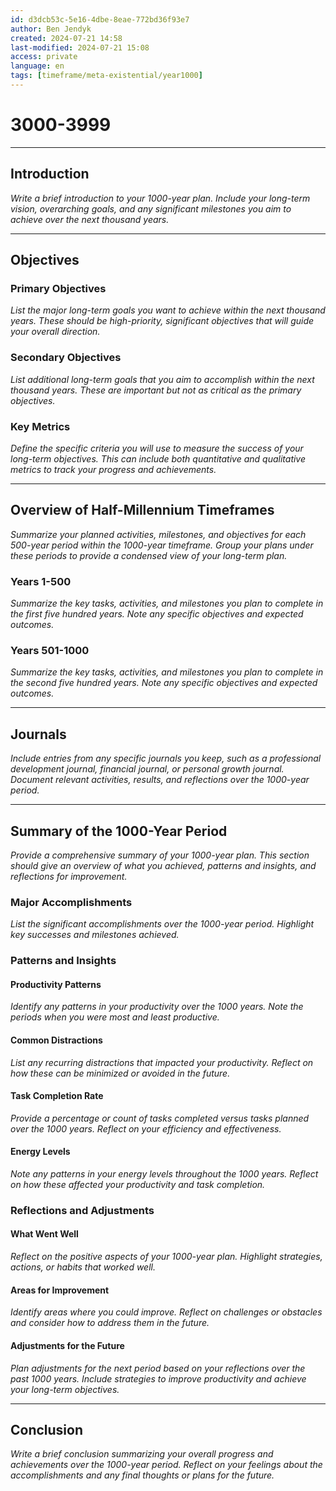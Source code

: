 ```yaml
---
id: d3dcb53c-5e16-4dbe-8eae-772bd36f93e7
author: Ben Jendyk
created: 2024-07-21 14:58
last-modified: 2024-07-21 15:08
access: private
language: en
tags: [timeframe/meta-existential/year1000]
---
```


# 3000-3999

---

## Introduction

*Write a brief introduction to your 1000-year plan. Include your long-term vision, overarching goals, and any significant milestones you aim to achieve over the next thousand years.*

---

## Objectives

### Primary Objectives

*List the major long-term goals you want to achieve within the next thousand years. These should be high-priority, significant objectives that will guide your overall direction.*

### Secondary Objectives

*List additional long-term goals that you aim to accomplish within the next thousand years. These are important but not as critical as the primary objectives.*

### Key Metrics

*Define the specific criteria you will use to measure the success of your long-term objectives. This can include both quantitative and qualitative metrics to track your progress and achievements.*

---

## Overview of Half-Millennium Timeframes

*Summarize your planned activities, milestones, and objectives for each 500-year period within the 1000-year timeframe. Group your plans under these periods to provide a condensed view of your long-term plan.*

### Years 1-500

*Summarize the key tasks, activities, and milestones you plan to complete in the first five hundred years. Note any specific objectives and expected outcomes.*

### Years 501-1000

*Summarize the key tasks, activities, and milestones you plan to complete in the second five hundred years. Note any specific objectives and expected outcomes.*

---

## Journals

*Include entries from any specific journals you keep, such as a professional development journal, financial journal, or personal growth journal. Document relevant activities, results, and reflections over the 1000-year period.*

---

## Summary of the 1000-Year Period

*Provide a comprehensive summary of your 1000-year plan. This section should give an overview of what you achieved, patterns and insights, and reflections for improvement.*

### Major Accomplishments

*List the significant accomplishments over the 1000-year period. Highlight key successes and milestones achieved.*

### Patterns and Insights

#### Productivity Patterns

*Identify any patterns in your productivity over the 1000 years. Note the periods when you were most and least productive.*

#### Common Distractions

*List any recurring distractions that impacted your productivity. Reflect on how these can be minimized or avoided in the future.*

#### Task Completion Rate

*Provide a percentage or count of tasks completed versus tasks planned over the 1000 years. Reflect on your efficiency and effectiveness.*

#### Energy Levels

*Note any patterns in your energy levels throughout the 1000 years. Reflect on how these affected your productivity and task completion.*

### Reflections and Adjustments

#### What Went Well

*Reflect on the positive aspects of your 1000-year plan. Highlight strategies, actions, or habits that worked well.*

#### Areas for Improvement

*Identify areas where you could improve. Reflect on challenges or obstacles and consider how to address them in the future.*

#### Adjustments for the Future

*Plan adjustments for the next period based on your reflections over the past 1000 years. Include strategies to improve productivity and achieve your long-term objectives.*

---

## Conclusion

*Write a brief conclusion summarizing your overall progress and achievements over the 1000-year period. Reflect on your feelings about the accomplishments and any final thoughts or plans for the future.*
